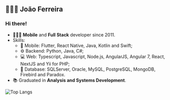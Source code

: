 
## 👨🏽‍💻 João Ferreira

### Hi there!

- 👨🏽‍💻 **Mobile** and **Full Stack** developer since 2011.
- Skills:
  - 📱 Mobile: Flutter, React Native, Java, Kotlin and Swift;
  - ⚙️ Backend: Python, Java, C#;
  - 💻 Web: Typescript, Javascript, Node.js, AngularJS, Angular 7, React, NextJS and Yii for PHP;
  - 💾 Database: SQLServer, Oracle, MySQL, PostgreSQL, MongoDB, Firebird and Paradox.
- :books: Graduated in **Analysis and Systems Development**.

![Top Langs](https://github-readme-stats.vercel.app/api/top-langs/?username=joaosf&layout=compact&theme=dark)
